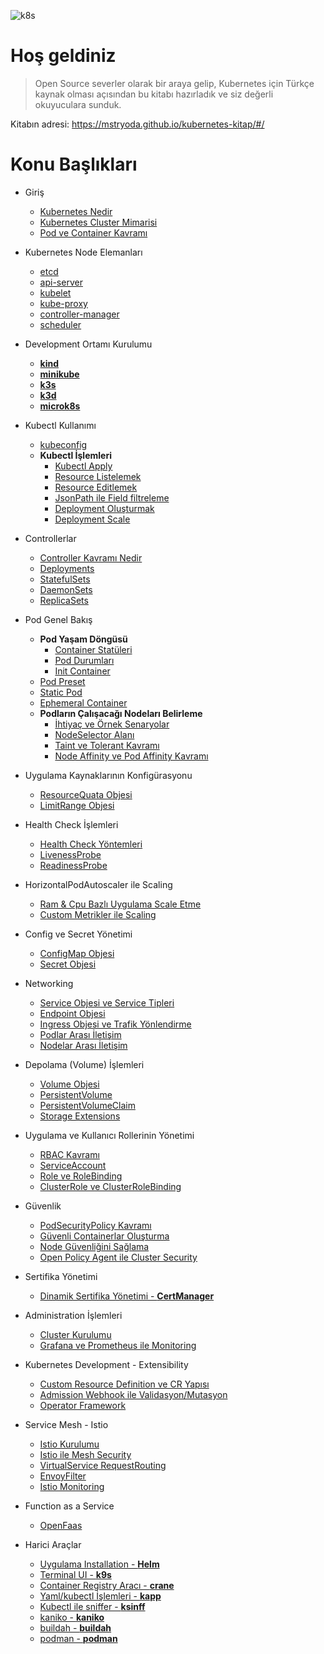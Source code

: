 ![k8s](https://raw.githubusercontent.com/mstrYoda/kubernetes-kitap/master/kubernetes.png)

# Hoş geldiniz

> Open Source severler olarak bir araya gelip, Kubernetes için Türkçe kaynak olması açısından bu kitabı hazırladık ve siz değerli okuyuculara sunduk.

Kitabın adresi: https://mstryoda.github.io/kubernetes-kitap/#/


# Konu Başlıkları

<!-- docs/_sidebar.md -->

* Giriş
    * [Kubernetes Nedir](./docs/kubernetes-nedir.md)
    * [Kubernetes Cluster Mimarisi](./docs/cluster.md)
    * [Pod ve Container Kavramı](./docs/pod-container.md)

* Kubernetes Node Elemanları
    * [etcd](./docs/etcd.md)
    * [api-server](./docs/api-server.md)
    * [kubelet](./docs/kubelet.md)
    * [kube-proxy](./docs/kube-proxy.md)
    * [controller-manager](./docs/controller-manager.md)
    * [scheduler](./docs/scheduler.md)

* Development Ortamı Kurulumu
    * [**kind**](./docs/kind.md)
    * [**minikube**](./docs/minikube.md)
    * [**k3s**](./docs/k3s.md)
    * [**k3d**](./docs/k3d.md)
    * [**microk8s**](./docs/microk8s.md)

* Kubectl Kullanımı
    * [kubeconfig](./docs/kubeconfig.md)
    * **Kubectl İşlemleri**
        * [Kubectl Apply](./docs/kubectl-resource-islemleri?id=kubectl-apply.md)
        * [Resource Listelemek](./docs/kubectl-resource-islemleri?id=resource-listelemek.md)
        * [Resource Editlemek](./docs/kubectl-resource-islemleri?id=resource-editlemek.md)
        * [JsonPath ile Field filtreleme](./docs/kubectl-resource-islemleri?id=jsonpath-ile-field-filtreleme.md)
        * [Deployment Oluşturmak](./docs/kubectl-resource-islemleri?id=deployment-oluşturmak.md)
        * [Deployment Scale](./docs/kubectl-resource-islemleri?id=deployment-scale.md)

* Controllerlar
    * [Controller Kavramı Nedir](./docs/controller.md)
    * [Deployments](./docs/deployments.md)
    * [StatefulSets](./docs/statefulsets.md)
    * [DaemonSets](./docs/daemonsets.md)
    * [ReplicaSets](./docs/replicasets.md)

* Pod Genel Bakış
    * **Pod Yaşam Döngüsü**
        * [Container Statüleri](./docs/container-faz.md)
        * [Pod Durumları](./docs/pod-durum.md)
        * [Init Container](./docs/init-container.md)
    * [Pod Preset](./docs/pod-preset.md)
    * [Static Pod](./docs/static-pod.md)
    * [Ephemeral Container](./docs/ephemeral-container.md)
    * **Podların Çalışacağı Nodeları Belirleme**
        * [İhtiyaç ve Örnek Senaryolar](./docs/bolum-icerigi.md)
        * [NodeSelector Alanı](./docs/nodeselector.md)
        * [Taint ve Tolerant Kavramı](./docs/taint-toleration.md)
        * [Node Affinity ve Pod Affinity Kavramı](./docs/affinity.md)

* Uygulama Kaynaklarının Konfigürasyonu
    * [ResourceQuata Objesi](./docs/resourcequata.md)
    * [LimitRange Objesi](./docs/limitrange.md)

* Health Check İşlemleri
    * [Health Check Yöntemleri](./docs/health-check-yontemleri.md)
    * [LivenessProbe](./docs/liveness.md)
    * [ReadinessProbe](./docs/readiness.md)

* HorizontalPodAutoscaler ile Scaling
    * [Ram & Cpu Bazlı Uygulama Scale Etme](./docs/hpa.md)
    * [Custom Metrikler ile Scaling](./docs/hpa.md)

* Config ve Secret Yönetimi
    * [ConfigMap Objesi](./docs/configmap.md)
    * [Secret Objesi](./docs/secret.md)

* Networking
    * [Service Objesi ve Service Tipleri](./docs/service.md)
    * [Endpoint Objesi](./docs/endpoint.md)
    * [Ingress Objesi ve Trafik Yönlendirme](./docs/ingress.md)
    * [Podlar Arası İletişim](./docs/podlar-arasi-iletisim.md)
    * [Nodelar Arası İletişim](./docs/nodelar-arasi-iletisim.md)

* Depolama (Volume) İşlemleri
    * [Volume Objesi](./docs/volume.md)
    * [PersistentVolume](./docs/persistentvolume.md)
    * [PersistentVolumeClaim](./docs/persistentvolumeclaim.md)
    * [Storage Extensions](./docs/storage-extensions.md)

* Uygulama ve Kullanıcı Rollerinin Yönetimi
    * [RBAC Kavramı](./docs/rbac.md)
    * [ServiceAccount](./docs/serviceaccount.md)
    * [Role ve RoleBinding](./docs/role.md)
    * [ClusterRole ve ClusterRoleBinding](./docs/clusterrole.md)

* Güvenlik
    * [PodSecurityPolicy Kavramı](./docs/podsecuritypolicy.md)
    * [Güvenli Containerlar Oluşturma](./docs/guvenli-container-olusturma.md)
    * [Node Güvenliğini Sağlama](./docs/node-guvenligi.md)
    * [Open Policy Agent ile Cluster Security](./docs/opa_cluster_security.md)

* Sertifika Yönetimi
    * [Dinamik Sertifika Yönetimi - **CertManager**](./docs/certmanager.md)

* Administration İşlemleri
    * [Cluster Kurulumu](./docs/kurulum.md)
    * [Grafana ve Prometheus ile Monitoring](./docs/monitoring.md)

* Kubernetes Development - Extensibility
    * [Custom Resource Definition ve CR Yapısı](./docs/crd-cr.md)
    * [Admission Webhook ile Validasyon/Mutasyon](./docs/admissionwebhook.md)
    * [Operator Framework](./docs/operator.md)

* Service Mesh - Istio
    * [Istio Kurulumu](./docs/istio-kurulum.md)
    * [Istio ile Mesh Security](./docs/istio-mesh-security.md)
    * [VirtualService RequestRouting](./docs/vs-request-routing.md)
    * [EnvoyFilter](./docs/envoy-filter.md)
    * [Istio Monitoring](./docs/istio-monitoring.md)

* Function as a Service
    * [OpenFaas](./docs/openfaas.md)

* Harici Araçlar
    * [Uygulama Installation - **Helm**](./docs/helm.md)
    * [Terminal UI - **k9s**](./docs/k9s.md)
    * [Container Registry Aracı - **crane**](./docs/crane.md)
    * [Yaml/kubectl İşlemleri - **kapp**](./docs/kapp.md)
    * [Kubectl ile sniffer - **ksinff**](./docs/ksniff.md)
    * [kaniko - **kaniko**](./docs/kaniko.md)
    * [buildah - **buildah**](./docs/buildah.md)
    * [podman - **podman**](./docs/podman.md)
